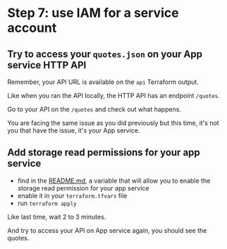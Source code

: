 # Step 7: use IAM for a service account

## Try to access your `quotes.json` on your App service HTTP API

Remember, your API URL is available on the `api` Terraform output.

Like when you ran the API locally, the HTTP API has an endpoint `/quotes`.

Go to your API on the `/quotes` and check out what happens.

You are facing the same issue as you did previously but this time, it's not you that have the issue, it's your App service.

## Add storage read permissions for your app service

- find in the [README.md](../terraform/README.md), a variable that will allow you to enable the storage read permission for your app service
- enable it in your `terraform.tfvars` file
- run `terraform apply`

Like last time, wait 2 to 3 minutes.

And try to access your API on App service again, you should see the quotes.
